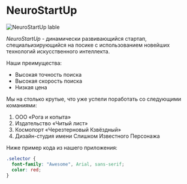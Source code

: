 # NeuroStartUp

![NeuroStartUp lable](https://github.com/rmnsr1254/git-howework/blob/feature/code-documentation/img/NeuroStartUp.png)

_NeuroStartUp_ - динамически развивающийся стартап, специальизирующийся на посике с использованием новейших технологий искусственного интеллекта.

Наши преимущества: 

- Высокая точность поиска
- Высокая скорость поиска
- Низкая цена

Мы на столько крутые, что уже успели поработать со следующими команиями:

1. ООО «Рога и копыта»
2. Издательство «Читый лист»
3. Космопорт «Черезтерновый Кзвёздный»
4. Дизайн-студия имени Слишком Известного Персонажа

Ниже пример кода из нашего приложения:

```css
.selector {
  font-family: "Awesome", Arial, sans-serif;
  color: red;
}
```